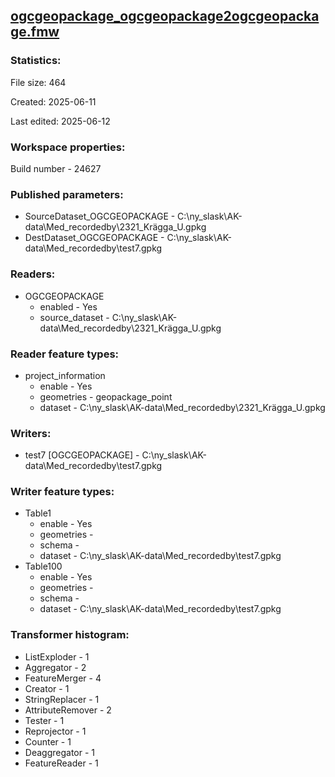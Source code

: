 ﻿## [ogcgeopackage_ogcgeopackage2ogcgeopackage.fmw](https://github.com/kicki58/kix_working_dir/blob/master/ogcgeopackage_ogcgeopackage2ogcgeopackage.fmw)

### Statistics:
File size: 464

Created: 2025-06-11

Last edited: 2025-06-12


### Workspace properties:
Build number    - 24627

### Published parameters:
*  SourceDataset_OGCGEOPACKAGE    -   C:\ny_slask\AK-data\Med_recordedby\2321_Krägga_U.gpkg
*  DestDataset_OGCGEOPACKAGE    -   C:\ny_slask\AK-data\Med_recordedby\test7.gpkg

### Readers:
*  OGCGEOPACKAGE
    * enabled    -  Yes
    * source_dataset    -   C:\ny_slask\AK-data\Med_recordedby\2321_Krägga_U.gpkg

### Reader feature types:
*  project_information
    * enable - Yes
    * geometries - geopackage_point
    * dataset - C:\ny_slask\AK-data\Med_recordedby\2321_Krägga_U.gpkg


### Writers:
*  test7 [OGCGEOPACKAGE]    -   C:\ny_slask\AK-data\Med_recordedby\test7.gpkg

### Writer feature types:
*  Table1
    * enable - Yes
    * geometries - 
    * schema - 
    * dataset - C:\ny_slask\AK-data\Med_recordedby\test7.gpkg
*  Table100
    * enable - Yes
    * geometries - 
    * schema - 
    * dataset - C:\ny_slask\AK-data\Med_recordedby\test7.gpkg

### Transformer histogram:
*  ListExploder    -   1
*  Aggregator    -   2
*  FeatureMerger    -   4
*  Creator    -   1
*  StringReplacer    -   1
*  AttributeRemover    -   2
*  Tester    -   1
*  Reprojector    -   1
*  Counter    -   1
*  Deaggregator    -   1
*  FeatureReader    -   1

